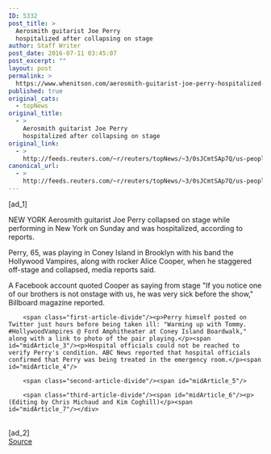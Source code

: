 ```yaml
---
ID: 5332
post_title: >
  Aerosmith guitarist Joe Perry
  hospitalized after collapsing on stage
author: Staff Writer
post_date: 2016-07-11 03:45:07
post_excerpt: ""
layout: post
permalink: >
  https://www.whenitson.com/aerosmith-guitarist-joe-perry-hospitalized-after-collapsing-on-stage/
published: true
original_cats:
  - topNews
original_title:
  - >
    Aerosmith guitarist Joe Perry
    hospitalized after collapsing on stage
original_link:
  - >
    http://feeds.reuters.com/~r/reuters/topNews/~3/0sJCmtSAp7Q/us-people-joeperry-idUSKCN0ZR09M
canonical_url:
  - >
    http://feeds.reuters.com/~r/reuters/topNews/~3/0sJCmtSAp7Q/us-people-joeperry-idUSKCN0ZR09M
---
```

 [ad_1]
<br><div id="articleText">
<span id="midArticle_start"/>

<span class="focusParagraph" readability="4"><p><span class="articleLocation">NEW YORK</span> Aerosmith guitarist Joe Perry collapsed on stage while performing in New York on Sunday and was hospitalized, according to reports.</p></span><span id="midArticle_0"/><p>Perry, 65, was playing in Coney Island in Brooklyn with his band the Hollywood Vampires, along with rocker Alice Cooper, when he staggered off-stage and collapsed, media reports said.</p><span id="midArticle_1"/><p>A Facebook account quoted Cooper as saying from stage "If you notice one of our brothers is not onstage with us, he was very sick before the show," Billboard magazine reported.</p><span id="midArticle_2"/>
        
        <span class="first-article-divide"/><p>Perry himself posted on Twitter just hours before being taken ill: "Warming up with Tommy. #HollywoodVampires @ Ford Amphitheater at Coney Island Boardwalk," along with a link to photo of the pair playing.</p><span id="midArticle_3"/><p>Hospital officials could not be reached to verify Perry's condition. ABC News reported that hospital officials confirmed that Perry was being treated in the emergency room.</p><span id="midArticle_4"/>
        
        <span class="second-article-divide"/><span id="midArticle_5"/>
        
        <span class="third-article-divide"/><span id="midArticle_6"/><p> (Editing by Chris Michaud and Kim Coghill)</p><span id="midArticle_7"/></div>
<br>[ad_2]
<br><a href="http://feeds.reuters.com/~r/reuters/topNews/~3/0sJCmtSAp7Q/us-people-joeperry-idUSKCN0ZR09M">Source </a>